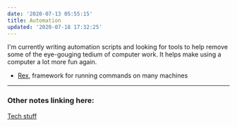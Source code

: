 ```yaml
---
date: '2020-07-13 05:55:15'
title: Automation
updated: '2020-07-18 17:32:25'
---
```

I'm currently writing automation scripts and looking for tools to help remove
some of the eye-gouging tedium of computer work. It helps make using a computer
a lot more fun again.

* [Rex](/Rex), framework for running commands on many machines

---
### Other notes linking here:

[Tech stuff](/Tech-stuff)
